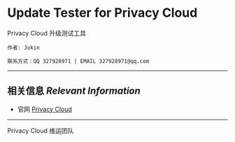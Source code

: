 # Update Tester for Privacy Cloud

Privacy Cloud 升级测试工具

`作者: Jokin`

`联系方式：QQ 327928971 | EMAIL 327928971@qq.com`

---

## 相关信息 *Relevant Information*

- 官网 [Privacy Cloud](http://pc.twocola.com)

---

Privacy Cloud 维运团队

